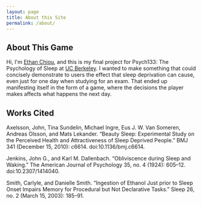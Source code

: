 ```yaml
---
layout: page
title: About this Site
permalink: /about/
---
```

## About This Game

Hi, I'm [Ethan Chiou](http://www.echiou.com), and this is my final project for Psych133: The Psychology of Sleep at [UC Berkeley](http://www.berkeley.edu/). I wanted to make something that could concisely demonstrate to users the effect that sleep deprivation can cause, even just for one day when studying for an exam. That ended up manifesting itself in the form of a game, where the decisions the player makes affects what happens the next day.

## Works Cited

Axelsson, John, Tina Sundelin, Michael Ingre, Eus J. W. Van Someren, Andreas Olsson, and Mats Lekander. “Beauty Sleep: Experimental Study on the Perceived Health and Attractiveness of Sleep Deprived People.” BMJ 341 (December 15, 2010): c6614. doi:10.1136/bmj.c6614.

Jenkins, John G., and Karl M. Dallenbach. “Obliviscence during Sleep and Waking.” The American Journal of Psychology 35, no. 4 (1924): 605–12. doi:10.2307/1414040.

Smith, Carlyle, and Danielle Smith. “Ingestion of Ethanol Just prior to Sleep Onset Impairs Memory for Procedural but Not Declarative Tasks.” Sleep 26, no. 2 (March 15, 2003): 185–91.
